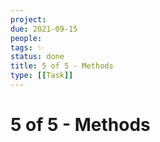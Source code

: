 ```yaml
---
project:
due: 2021-09-15
people:
tags: ✨
status: done
title: 5 of 5 - Methods
type: [[Task]]
---
```


# 5 of 5 - Methods
